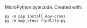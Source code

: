 MicroPython bytecode. Created with:
```
py -m pip install mpy-cross
py -m mpy_cross ftpdlite.py
```
